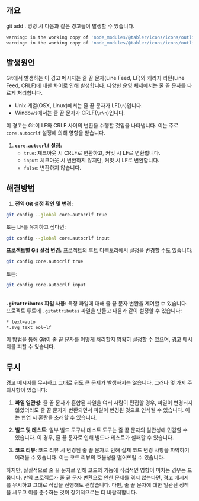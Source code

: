 ## 개요

git add . 명령 시 다음과 같은 경고들이 발생할 수 있습니다.

```sh
warning: in the working copy of 'node_modules/@tabler/icons/icons/outline/building-factory.svg', LF will be replaced by CRLF the next time Git touches it
warning: in the working copy of 'node_modules/@tabler/icons/icons/outline/building-fortress.svg', LF will be replaced by CRLF the next time Git touches it
```

## 발생원인

Git에서 발생하는 이 경고 메시지는 줄 끝 문자(Line Feed, LF)와 캐리지 리턴(Line Feed, CRLF)에 대한 차이로 인해 발생합니다. 다양한 운영 체제에서는 줄 끝 문자를 다르게 처리합니다.

- Unix 계열(OSX, Linux)에서는 줄 끝 문자가 LF(`\n`)입니다.
- Windows에서는 줄 끝 문자가 CRLF(`\r\n`)입니다.

이 경고는 Git이 LF와 CRLF 사이의 변환을 수행할 것임을 나타냅니다. 이는 주로 `core.autocrlf` 설정에 의해 영향을 받습니다.

1. **`core.autocrlf` 설정:**
    - `true`: 체크아웃 시 CRLF로 변환하고, 커밋 시 LF로 변환합니다.
    - `input`: 체크아웃 시 변환하지 않지만, 커밋 시 LF로 변환합니다.
    - `false`: 변환하지 않습니다.

## 해결방법

1. **전역 Git 설정 확인 및 변경:**

```sh
git config --global core.autocrlf true
```

또는 LF를 유지하고 싶다면:

```sh
git config --global core.autocrlf input
```

**프로젝트별 Git 설정 변경:** 프로젝트의 루트 디렉토리에서 설정을 변경할 수도 있습니다:

```sh
git config core.autocrlf true
```

또는:

```sh
git config core.autocrlf input
```

\
**`.gitattributes` 파일 사용:** 특정 파일에 대해 줄 끝 문자 변환을 제어할 수 있습니다. 프로젝트 루트에 `.gitattributes` 파일을 만들고 다음과 같이 설정할 수 있습니다:

```txt
* text=auto
*.svg text eol=lf
```

이 방법을 통해 Git이 줄 끝 문자를 어떻게 처리할지 명확히 설정할 수 있으며, 경고 메시지를 피할 수 있습니다.

## 무시

경고 메시지를 무시하고 그대로 둬도 큰 문제가 발생하지는 않습니다. 그러나 몇 가지 주의사항이 있습니다:

1. **파일 일관성**: 줄 끝 문자가 혼합된 파일을 여러 사람이 편집할 경우, 파일이 변경되지 않았더라도 줄 끝 문자가 변환되면서 파일이 변경된 것으로 인식될 수 있습니다. 이는 협업 시 혼란을 초래할 수 있습니다.
    
2. **빌드 및 테스트**: 일부 빌드 도구나 테스트 도구는 줄 끝 문자의 일관성에 민감할 수 있습니다. 이 경우, 줄 끝 문자로 인해 빌드나 테스트가 실패할 수 있습니다.
    
3. **코드 리뷰**: 코드 리뷰 시 변경된 줄 끝 문자로 인해 실제 코드 변경 사항을 파악하기 어려울 수 있습니다. 이는 코드 리뷰의 효율성을 떨어뜨릴 수 있습니다.
    

하지만, 실질적으로 줄 끝 문자로 인해 코드의 기능에 직접적인 영향이 미치는 경우는 드뭅니다. 만약 프로젝트가 줄 끝 문자 변환으로 인한 문제를 겪지 않는다면, 경고 메시지를 무시하고 그대로 작업을 진행해도 괜찮습니다. 다만, 줄 끝 문자에 대한 일관된 정책을 세우고 이를 준수하는 것이 장기적으로는 더 바람직합니다.